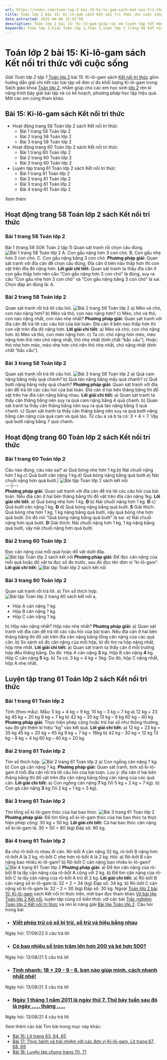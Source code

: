 ```yaml
---
url: https://vndoc.com/toan-lop-2-bai-15-ki-lo-gam-sach-ket-noi-tri-thuc-voi-cuoc-song-240521
title: Toán lớp 2 bài 15: Ki-lô-gam sách Kết nối tri thức với cuộc sống - Giải Toán lớp 2 tập 1 - VnDoc.com
date_extracted: 2025-04-08 15:55:58
description: Toán lớp 2 bài 15: Ki-lô-gam giúp các em luyện tập tốt môn Toán lớp 2 Kết nối tri thức với cuộc sống và hoàn thành thật tốt các bài toán lớp 2.
keywords: Toán lớp 2,Giải Toán lớp 2,Toán 2,toán lớp 2 trang 58 kết nối,toán lớp 2 trang 60 kết nối,toán lớp 2 trang 61 kết nối,giải Toán 2,bài tập toán lớp 2,toan lop 2,toán lớp 2 tập 1,toán lớp 2 tập 2,toán 2 tập 1,toán 2 tập 2,học toán lớp 2,toán lớp 2 kết nối,Sách Kết nối lớp 2 môn Toán,Bộ sách Kết nối tri thức lớp 2,giải bài tập toán lớp 2,vở bài tập toán lớp 2,bài toán lớp 2,Bộ sách Kết nối tri thức với cuộc sống lớp 2,Giải Toán lớp 2 trang 58,Giải Toán lớp 2 trang 60,Toán lớp 2 trang 61
---
```


# Toán lớp 2 bài 15: Ki-lô-gam sách Kết nối tri thức với cuộc sống
 _Giải Toán lớp 2 tập 1_
[Toán lớp 2](<https://vndoc.com/toan-lop2>) bài 15: Ki-lô-gam  sách [Kết nối tri thức](<https://vndoc.com/bo-sach-giao-khoa-lop-2-sach-ket-noi-227401>) gồm hướng dẫn giải chi tiết các bài tập về đơn vị đo khối lượng Ki-lô-gam trong  Sách giáo khoa [Toán lớp 2](<https://vndoc.com/toan-lop2> "Toán lớp 2"), nhằm giúp cho các em học sinh [lớp 2](<https://vndoc.com/tai-lieu-hoc-tap-lop2>) rèn kĩ năng trình bày giải bài tập và có kế hoạch, phương pháp học tập hiệu quả. Mời các em cùng tham khảo.
## Bài 15: Ki-lô-gam sách Kết nối tri thức
  * Hoạt động trang 58 Toán lớp 2 sách Kết nối tri thức
    * Bài 1 trang 58 Toán lớp 2
    * Bài 2 trang 58 Toán lớp 2
    * Bài 3 trang 58 Toán lớp 2
  * Hoạt động trang 60 Toán lớp 2 sách Kết nối tri thức
    * Bài 1 trang 60 Toán lớp 2
    * Bài 2 trang 60 Toán lớp 2
    * Bài 3 trang 60 Toán lớp 2
  * Luyện tập trang 61 Toán lớp 2 sách Kết nối tri thức
    * Bài 1 trang 61 Toán lớp 2
    * Bài 2 trang 61 Toán lớp 2
    * Bài 3 trang 61 Toán lớp 2
    * Bài 4 trang 61 Toán lớp 2

Xem thêm
## Hoạt động trang 58 Toán lớp 2 sách Kết nối tri thức
### Bài 1 trang 58 Toán lớp 2
Bài 1 \(trang 58 SGK Toán 2 tập 1\)
Quan sát tranh rồi chọn câu đúng.
![Bài 1 trang 58 Toán lớp 2](https://i.vdoc.vn/data/image/2021/08/13/toan-lop-2-1.png)
A. Con gấu nặng hơn 3 con chó.
B. Con gấu nhẹ hơn 3 con chó.
C. Con gấu nặng bằng 3 con chó.
**Phương pháp giải:**
Quan sát tranh với đĩa cân để chọn câu đúng. Đĩa cân ở bên nào thấp hơn thì con vật trên đĩa đó nặng hơn.
**Lời giải chi tiết:**
Quan sát tranh ta thấy đĩa cân ở con gấu thấp hơn nên câu “Con gấu nặng hơn 3 con chó” là đúng, suy ra câu “Con gấu nhẹ hơn 3 con chó” và “Con gấu nặng bằng 3 con chó” là sai.
Chọn đáp án đúng là: A.
### Bài 2 trang 58 Toán lớp 2
Quan sát tranh rồi trả lời câu hỏi.
![Bài 2 trang 58 Toán lớp 2](https://i.vdoc.vn/data/image/2021/08/13/toan-lop-2-2.jpg)
a\) Mèo và chó, con nào nặng hơn?
b\) Mèo và thỏ, con nào nặng hơn?
c\) Mèo, chó và thỏ, con nào nặng nhất, con nào nhẹ nhất?
**Phương pháp giải:**
Quan sát tranh với đĩa cân để trả lời các câu hỏi của bài toán. Đĩa cân ở bên nào thấp hơn thì con vật trên đĩa đó nặng hơn.
**Lời giải chi tiết:**
a\) Mèo và chó, con chó nặng hơn.
b\) Mèo và thỏ, con mèo nặng hơn.
c\) Ta có: chó nặng hơn mèo, mèo nặng hơn thỏ nên chó nặng nhất, thỏ nhẹ nhất \(tính chất “bắc cầu”\).
Hoặc: thỏ nhẹ hơn mèo, mèo nhẹ hơn chó nên thỏ nhẹ nhất, chó nặng nhất \(tính chất “bắc cầu”\).
### Bài 3 trang 58 Toán lớp 2
Quan sát tranh rồi trả lời câu hỏi.
![Bài 3 trang 58 Toán lớp 2](https://i.vdoc.vn/data/image/2021/08/13/toan-lop-2-3.jpg)
a\) Quả cam nặng bằng mấy quả chanh?
b\) Quả táo nặng bằng mấy quả chanh?
c\) Quả bưởi nặng bằng mấy quả chanh?
**Phương pháp giải:**
Quan sát tranh với đĩa cân để trả lời các câu hỏi của bài toán. Đĩa cân ở hai bên thăng bằng thì đồ vật trên hai đĩa cân nặng bằng nhau.
**Lời giải chi tiết:**
a\) Quan sát tranh ta thấy cân thăng bằng nên suy ra quả cam nặng bằng 4 quả chanh.
b\) Quan sát tranh ta thấy cân thăng bằng nên suy ra quả táo nặng bằng 3 quả chanh.
c\) Quan sát tranh ta thấy cân thăng bằng nên suy ra quả bưởi nặng bằng cân nặng của quả cam và quả táo.
Từ câu a và b ta có: 3 + 4 = 7.
Vậy quả bưởi nặng bằng 7 quả chanh.
## Hoạt động trang 60 Toán lớp 2 sách Kết nối tri thức
### Bài 1 trang 60 Toán lớp 2
Câu nào đúng, câu nào sai?
a\) Quả bóng nhẹ hơn 1 kg.b\) Nải chuối nặng hơn 1 kg.c\) Quả bưởi cân nặng 1 kg.d\) Quả bóng nặng bằng quả bưởi.e\) Nải chuối nặng hơn quả bưởi.| ![Bài tập Toán lớp 2 sách kết nối](https://i.vdoc.vn/data/image/2021/08/13/bai-2-toan-lop-2-anh-1.jpg)  
---|---  
**Phương pháp giải:**
Quan sát tranh với đĩa cân để trả lời các câu hỏi của bài toán. Nếu đĩa cân ở hai bên thăng bằng thì đồ vật trên đĩa cân nặng 1kg.
**Lời giải chi tiết:**
a\) Quả bóng nhẹ hơn 1 kg. **Đ**
b\) Nải chuối nặng hơn 1 kg. **Đ**
c\) Quả bưởi cân nặng 1 kg. **Đ**
d\) Quả bóng nặng bằng quả bưởi. **S**
Giải thích: Quả bóng nhẹ hơn 1 kg, 1 kg nặng bằng quả bưởi, vậy quả bóng nhẹ hơn quả bưởi. Do đó nói “Quả bóng nặng bằng quả bưởi” là sai.
e\) Nải chuối nặng hơn quả bưởi. **Đ**
Giải thích: Nải chuối nặng hơn 1 kg, 1 kg nặng bằng quả bưởi, vậy nải chuối nặng hơn quả bưởi.
### Bài 2 trang 60 Toán lớp 2
Đọc cân nặng của mỗi quả hoặc đồ vật dưới đây.
![Bài tập Toán lớp 2 sách kết nối](https://i.vdoc.vn/data/image/2021/08/13/bai-2-toan-lop-2-anh-2.jpg)
**Phương pháp giải:**
Để đọc cân nặng của mỗi quả hoặc đồ vật ta đọc số đo trước, sau đó đọc tên đơn vị “ki-lô-gam”.
**Lời giải chi tiết:**
![Bài tập Toán lớp 2 sách kết nối](https://i.vdoc.vn/data/image/2021/08/13/bai-2-toan-lop-2-anh-3.jpg)
### Bài 3 trang 60 Toán lớp 2
Quan sát tranh rồi trả lời.
a\) Tìm số thích hợp.
![Bài tập Toán lớp 2 trang 60 sách kết nối](https://i.vdoc.vn/data/image/2021/08/13/bai-3-toan-lop-2-anh-1.jpg)
a,
  * Hộp A cân nặng ? kg.
  * Hộp B cân nặng ? kg.
  * Hộp C cân nặng ? kg.

b\) Hộp nào nặng nhất? Hộp nào nhẹ nhất?
**Phương pháp giải:**
a\) Quan sát tranh với đĩa cân để trả lời các câu hỏi của bài toán. Nếu đĩa cân ở hai bên thăng bằng thì đồ vật trên đĩa cân nặng bằng tổng cân nặng của các quả cân.
b\) So sánh số đo cân nặng của mỗi hộp, từ đó tìm ra hộp nặng nhất, hộp nhẹ nhất.
**Lời giải chi tiết:**
a\) Quan sát tranh ta thấy cân ở mỗi trường hợp đều thăng bằng.
Do đó: Hộp A cân nặng **3** kg. Hộp B cân nặng **4** kg. Hộp C cân nặng **5** kg.
b\) Ta có: 3 kg < 4 kg < 5kg.
Do đó, hộp C nặng nhất, hộp A nhẹ nhất.
## Luyện tập trang 61 Toán lớp 2 sách Kết nối tri thức
### Bài 1 trang 61 Toán lớp 2
Tính \(theo mẫu\).
Mẫu: 5 kg + 4 kg = 9 kg;
10 kg – 3 kg = 7 kg
a\) 12 kg + 23 kg
45 kg + 20 kg
9 kg + 7 kg
b\) 42 kg – 30 kg
13 kg – 9 kg
60 kg – 40 kg
**Phương pháp giải:**
Thực hiện phép cộng hoặc trừ hai số như thông thường, sau đó ghi thêm kí hiệu “kg” vào kết quả.
**Lời giải chi tiết:**
a\) 12 kg + 23 kg = 35 kg
45 kg + 20 kg = 65 kg
9 kg + 7 kg = 16kg
b\) 42 kg – 30 kg = 12 kg
13 kg – 9 kg = 4 kg
60 kg – 40 kg = 20 kg
### Bài 2 trang 61 Toán lớp 2
Tìm số thích hợp.
![Bài 2 trang 61 Toán lớp 2](https://i.vdoc.vn/data/image/2021/08/13/bai-2trang-61-toan-lop-2.jpg)
a\) Con ngỗng cân nặng ? kg.
b\) Con gà cân nặng ? kg.
**Phương pháp giải:**
Quan sát tranh, tính số ki-lô-gam ở mỗi đĩa cân rồi trả lời câu hỏi của bài toán.
Lưu ý: đĩa cân ở hai bên thăng bằng thì đồ vật trên đĩa cân nặng bằng tổng cân nặng của các quả cân.
**Lời giải chi tiết:**
a\) Con ngỗng cân nặng **7** kg \(Vì 5 kg + 2 kg = 7 kg\).
b\) Con gà cân nặng **3** kg \(Vì 2 kg + 1 kg = 3 kg\).
### Bài 3 trang 61 Toán lớp 2
Tìm tổng số ki-lô-gam thóc của hai bao thóc.
![Bài 3 trang 61 Toán lớp 2](https://i.vdoc.vn/data/image/2021/08/13/bai-3-toan-lop-2-trang61.png)
**Phương pháp giải:**
Để tìm tổng số ki-lô-gam thóc của hai bao thóc ta thực hiện phép cộng: 30 kg + 50 kg.
**Lời giải chi tiết:**
Cả hai bao thóc cân nặng số ki-lô-gam là:
30 + 50 = 80 \(kg\)
Đáp số: 80 kg.
### Bài 4 trang 61 Toán lớp 2
Ba chú rô-bốt rủ nhau đi cân. Rô-bốt A cân nặng 32 kg, rô-bốt B nặng hơn rô-bốt A là 2 kg, rô-bốt C nhẹ hơn rô-bốt A là 2 kg. Hỏi:
a\) Rô-bốt B cân nặng bao nhiêu ki-lô-gam?
b\) Rô-bốt C cân nặng bao nhiêu ki-lô-gam?
![Bài 4 trang 61 Toán lớp 2](https://i.vdoc.vn/data/image/2021/08/13/bai-4-toan-lop-2-trang-61.jpg)
**Phương pháp giải:**
a\) Để tìm cân nặng của rô-bốt B ta lấy cân nặng của rô-bốt A cộng với 2 kg.
b\) Để tìm cân nặng của rô-bốt C ta lấy cân nặng của rô-bốt A trừ đi 2 kg.
**Lời giải chi tiết:**
a\)
Rô-bốt B cân nặng số ki-lô-gam là:
32 + 2 = 34 \(kg\)
Đáp số: 34 kg.
b\)
Rô-bốt C cân nặng số ki-lô-gam là:
32 – 2 = 30 \(kg\)
Đáp số: 30 kg.
Ngoài [Toán lớp 2 bài 15: Ki-lô-gam](<https://vndoc.com/toan-lop-2-bai-15-ki-lo-gam-sach-ket-noi-tri-thuc-voi-cuoc-song-240521>) sách Kết nối tri thức trên, mời bạn đọc tham khảo [Vở bài tập Toán lớp 2 Kết nối](<https://vndoc.com/vo-bai-tap-toan2> "Vở bài tập Toán lớp 2 Kết nối"), luyện tập củng cố kiến thức với các bài [Trắc nghiệm Toán lớp 2 Kết nối tri thức](<https://vndoc.com/trac-nghiem-toan-lop-2-ket-noi-tri-thuc> "Trắc nghiệm Toán lớp 2 Kết nối tri thức") và rèn kĩ năng giải [Bài tập Toán lớp 2](<https://vndoc.com/bai-tap-toan-lop2> "Bài tập Toán lớp 2").
Câu hỏi trong bài
  * ### [ Viết phép trừ có số bị trừ, số trừ và hiệu bằng nhau ](</viet-phep-tru-co-so-bi-tru-so-tru-va-hieu-bang-nhau-240504> "Viết phép trừ có số bị trừ, số trừ và hiệu bằng nhau")
Ngày hỏi: 17/09/22  5 câu trả lời 
  * ### [ Có bao nhiêu số tròn trăm lớn hơn 200 và bé hơn 500? ](</Co-bao-nhieu-so-tron-tram-lon-hon-200-va-be-hon-500-240506> "Có bao nhiêu số tròn trăm lớn hơn 200 và bé hơn 500?")
Ngày hỏi: 13/08/21  5 câu trả lời 
  * ### [ Tính nhanh: 18 + 29 - 9 - 8, bạn nào giúp mình, cách nhanh nhất nhé\! ](</Giup-minh-a-Tinh-nhanh-18-29-9-8-240503> "Giúp mình ạ: Tính nhanh: 18 + 29 - 9 - 8")
Ngày hỏi: 13/08/21  3 câu trả lời 
  * ### [ Ngày 1 tháng 1 năm 2011 là ngày thứ 7. Thứ bảy tuần sau đó là ngày ..... tháng ..... ](</Ngay-1-thang-1-nam-2011-la-ngay-thu-7-Thu-bay-tuan-sau-do-la-ngay-thang-240501> "Ngày 1 tháng 1 năm 2011 là ngày thứ 7. Thứ bảy tuần sau đó là ngày ..... tháng .....")
Ngày hỏi: 13/08/21  4 câu trả lời 

Xem thêm các bài Tìm bài trong mục này khác:
  * [Bài 16: Lít trang 63, 64, 65](</toan-lop-2-bai-16-lit-sach-ket-noi-tri-thuc-voi-cuoc-song-240530>)
  * [Bài 17: Thực hành và trải nhiệm với các đơn vị Ki-lô-gam, Lít trang 67, 68, 69](</toan-lop-2-bai-17-thuc-hanh-va-trai-nghiem-voi-cac-don-vi-ki-lo-gam-lit-240601>)
  * [Bài 18: Luyện tập chung trang 70, 71](</toan-lop-2-bai-18-luyen-tap-chung-240603>)


